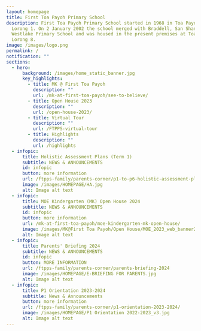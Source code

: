 ```yaml
---
layout: homepage
title: First Toa Payoh Primary School
description: First Toa Payoh Primary School started in 1968 in Toa Payoh ,
  Lorong 1. On 2 January 2002 the school merged with Braddell, San Shan and
  Westlake Primary School and was housed in the present premises at Toa Payoh
  Lorong 8.
image: /images/logo.png
permalink: /
notification: ""
sections:
  - hero:
      background: /images/home_static_banner.jpg
      key_highlights:
        - title: MK @ First Toa Payoh
          description: ""
          url: /mk-at-first-toa-payoh/see-to-believe/
        - title: Open House 2023
          description: ""
          url: /open-house-2023/
        - title: Virtual Tour
          description: ""
          url: /FTPPS-virtual-tour
        - title: Highlights
          description: ""
          url: /highlights
  - infopic:
      title: Holistic Assessment Plans (Term 1)
      subtitle: NEWS & ANNOUNCEMENTS
      id: infopic
      button: more information
      url: /ftpps-family/parents-corner/p1-to-p6-holistic-assessment-plans/
      image: /images/HOMEPAGE/HA.jpg
      alt: Image alt text
  - infopic:
      title: MOE Kindergarten (MK) Open House 2024
      subtitle: NEWS & ANNOUNCEMENTS
      id: infopic
      button: more information
      url: /mk-at-first-toa-payoh/moe-kindergarten-mk-open-house/
      image: /images/MK@First Toa Payoh/Open House/MOE_2023_web_banner2_02.jpg
      alt: Image alt text
  - infopic:
      title: Parents' Briefing 2024
      subtitle: NEWS & ANNOUNCEMENTS
      id: infopic
      button: MORE INFORMATION
      url: /ftpps-family/parents-corner/parents-briefing-2024
      image: /images/HOMEPAGE/E-BRIEFING FOR PARENTS.jpg
      alt: Image alt text
  - infopic:
      title: P1 Orientation 2023-2024
      subtitle: News & Announcements
      button: more information
      url: /ftpps-family/parents-corner/p1-orientation-2023-2024/
      image: /images/HOMEPAGE/P1 Orientation 2022-2023_v3.jpg
      alt: Image alt text
---
```

